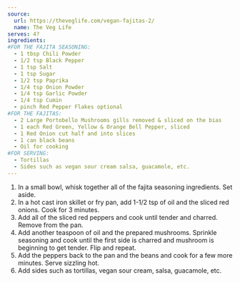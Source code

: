 ```yaml
---
source:
  url: https://theveglife.com/vegan-fajitas-2/
  name: The Veg Life
serves: 4?
ingredients:
#FOR THE FAJITA SEASONING:
  - 1 tbsp Chili Powder
  - 1/2 tsp Black Pepper
  - 1 tsp Salt
  - 1 tsp Sugar
  - 1/2 tsp Paprika
  - 1/4 tsp Onion Powder
  - 1/4 tsp Garlic Powder
  - 1/4 tsp Cumin
  - pinch Red Pepper Flakes optional
#FOR THE FAJITAS:
  - 2 Large Portobello Mushrooms gills removed & sliced on the bias
  - 1 each Red Green, Yellow & Orange Bell Pepper, sliced
  - 1 Red Onion cut half and into slices
  - 1 can black beans
  - Oil for cooking
#FOR SERVING:
  - Tortillas
  - Sides such as vegan sour cream salsa, guacamole, etc.
---
```


1. In a small bowl, whisk together all of the fajita seasoning ingredients. Set aside.
2. In a hot cast iron skillet or fry pan, add 1-1/2 tsp of oil and the sliced red onions. Cook for 3 minutes.
3. Add all of the sliced red peppers and cook until tender and charred. Remove from the pan.
4. Add another teaspoon of oil and the prepared mushrooms. Sprinkle seasoning and cook until the first side is charred and mushroom is beginning to get tender. Flip and repeat.
5. Add the peppers back to the pan and the beans and cook for a few more minutes. Serve sizzling hot.
6. Add sides such as tortillas, vegan sour cream, salsa, guacamole, etc.
